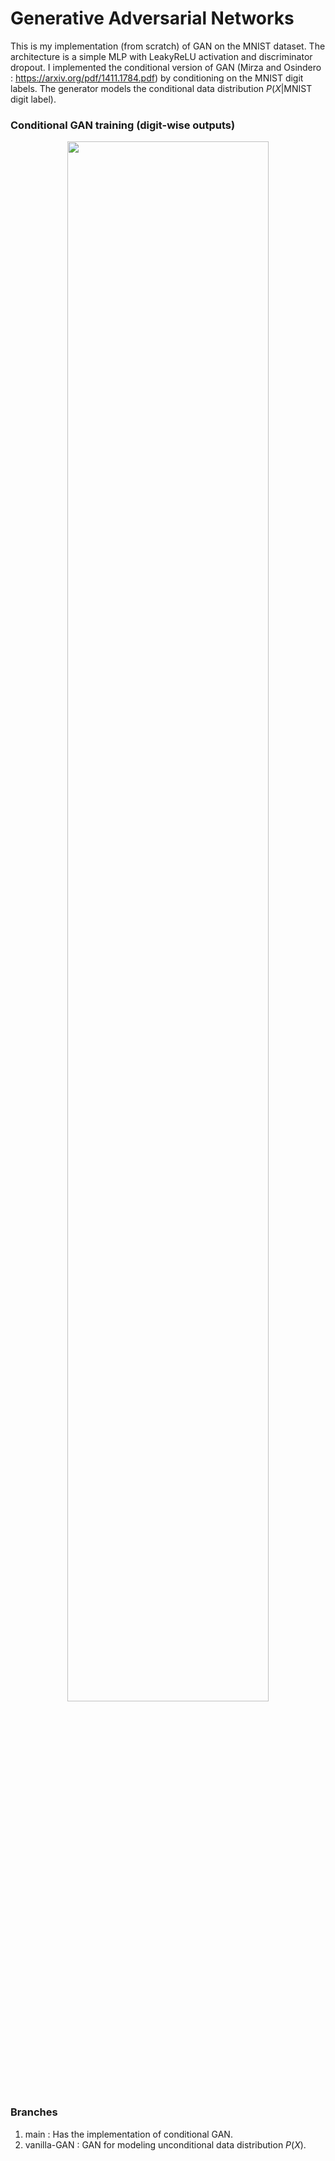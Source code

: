 <h1> Generative Adversarial Networks </h1>

This is my implementation (from scratch) of GAN on the MNIST dataset. The architecture is a simple MLP with LeakyReLU activation and discriminator dropout. I implemented the conditional version of GAN (Mirza and Osindero : https://arxiv.org/pdf/1411.1784.pdf) by conditioning on the MNIST digit labels. The generator models the conditional data distribution $P(X|\text{MNIST digit label})$.

### Conditional GAN training (digit-wise outputs)

<p align="center">
    <img src="Training.gif" width="80%">
</p>

### Branches
1. main : Has the implementation of conditional GAN.
2. vanilla-GAN : GAN for modeling unconditional data distribution $P(X)$.
